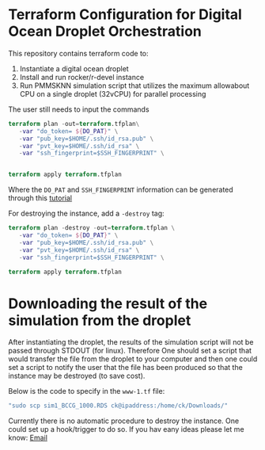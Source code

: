 # Terraform Configuration for Digital Ocean Droplet Orchestration

This repository contains terraform code to:

   1. Instantiate a digital ocean droplet
   2. Install and run rocker/r-devel instance
   3. Run PMMSKNN simulation script that utilizes the maximum allowabout CPU on a single droplet (32vCPU) for parallel processing

The user still needs to input the commands

```terraform
terraform plan -out=terraform.tfplan\
   -var "do_token= ${DO_PAT}" \
   -var "pub_key=$HOME/.ssh/id_rsa.pub" \
   -var "pvt_key=$HOME/.ssh/id_rsa" \
   -var "ssh_fingerprint=$SSH_FINGERPRINT" \


terraform apply terraform.tfplan
```

Where the `DO_PAT` and `SSH_FINGERPRINT` information can be generated through this [tutorial](https://www.digitalocean.com/community/tutorials/how-to-use-terraform-with-digitalocean)

For destroying the instance, add a `-destroy` tag:

```terraform
terraform plan -destroy -out=terraform.tfplan \
   -var "do_token= ${DO_PAT}" \
   -var "pub_key=$HOME/.ssh/id_rsa.pub" \
   -var "pvt_key=$HOME/.ssh/id_rsa" \
   -var "ssh_fingerprint=$SSH_FINGERPRINT" \

terraform apply terraform.tfplan
```

# Downloading the result of the simulation from the droplet

After instantiating the droplet, the results of the simulation script will not be passed through STDOUT (for linux). Therefore One should set a script that would transfer the file from the droplet to your computer and then one could set a script to notify the user that the file has been produced so that the instance may be destroyed (to save cost).

Below is the code to specify in the `www-1.tf` file:
```bash
"sudo scp sim1_BCCG_1000.RDS ck@ipaddress:/home/ck/Downloads/"
```

Currently there is no automatic procedure to destroy the instance. One could set up a hook/trigger to do so. If you hav eany ideas please let me know: [Email](mailto:chong.kim@ucdenver.edu)
